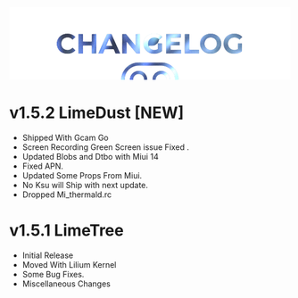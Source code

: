 <img src="https://raw.githubusercontent.com/DroidX-UI-Devices/Official_Devices/13/banners/changelogs.png" />

# v1.5.2 LimeDust [NEW]

- Shipped With Gcam Go
- Screen Recording Green Screen issue Fixed .
- Updated Blobs and Dtbo with Miui 14
- Fixed APN.
- Updated Some Props From Miui.
- No Ksu will Ship with next update.
- Dropped Mi_thermald.rc

# v1.5.1 LimeTree

- Initial Release 
- Moved With Lilium Kernel
- Some Bug Fixes.
- Miscellaneous Changes
